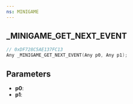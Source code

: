 ```yaml
---
ns: MINIGAME
---
```

## _MINIGAME_GET_NEXT_EVENT

```c
// 0xDF728C5AE137FC13
Any _MINIGAME_GET_NEXT_EVENT(Any p0, Any p1);
```

## Parameters
* **p0**:
* **p1**:
